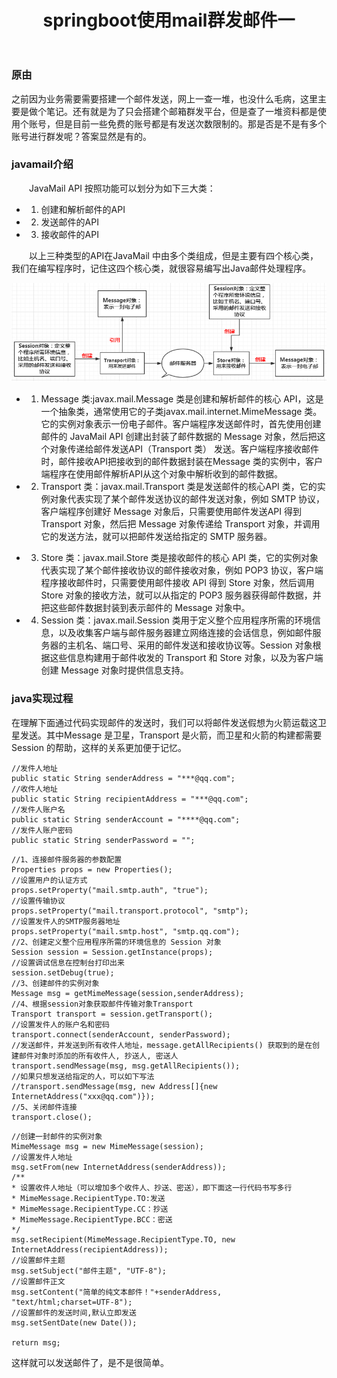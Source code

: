﻿---
title: springboot使用mail群发邮件一
tags:
	[springboot,mail]
---
### 原由
  之前因为业务需要需要搭建一个邮件发送，网上一查一堆，也没什么毛病，这里主要是做个笔记。还有就是为了只会搭建个邮箱群发平台，但是查了一堆资料都是使用个账号，但是目前一些免费的账号都是有发送次数限制的。那是否是不是有多个账号进行群发呢？答案显然是有的。

### javamail介绍

　　JavaMail API 按照功能可以划分为如下三大类：

* 1. 创建和解析邮件的API
* 2. 发送邮件的API
* 3. 接收邮件的API

　　以上三种类型的API在JavaMail 中由多个类组成，但是主要有四个核心类，我们在编写程序时，记住这四个核心类，就很容易编写出Java邮件处理程序。

<!--more-->

![javamail-api](https://raw.githubusercontent.com/Rogchen/rogchen-picture/master/blog-img/javamail/javamail-api.png)
　　
* 1. Message 类:javax.mail.Message 类是创建和解析邮件的核心 API，这是一个抽象类，通常使用它的子类javax.mail.internet.MimeMessage 类。它的实例对象表示一份电子邮件。客户端程序发送邮件时，首先使用创建邮件的 JavaMail API 创建出封装了邮件数据的 Message 对象，然后把这个对象传递给邮件发送API（Transport 类） 发送。客户端程序接收邮件时，邮件接收API把接收到的邮件数据封装在Message 类的实例中，客户端程序在使用邮件解析API从这个对象中解析收到的邮件数据。

* 2. Transport 类：javax.mail.Transport 类是发送邮件的核心API 类，它的实例对象代表实现了某个邮件发送协议的邮件发送对象，例如 SMTP 协议，客户端程序创建好 Message 对象后，只需要使用邮件发送API 得到 Transport 对象，然后把 Message 对象传递给 Transport 对象，并调用它的发送方法，就可以把邮件发送给指定的 SMTP 服务器。

- 3. Store 类：javax.mail.Store 类是接收邮件的核心 API 类，它的实例对象代表实现了某个邮件接收协议的邮件接收对象，例如 POP3 协议，客户端程序接收邮件时，只需要使用邮件接收 API 得到 Store 对象，然后调用 Store 对象的接收方法，就可以从指定的 POP3 服务器获得邮件数据，并把这些邮件数据封装到表示邮件的 Message 对象中。

- 4. Session 类：javax.mail.Session 类用于定义整个应用程序所需的环境信息，以及收集客户端与邮件服务器建立网络连接的会话信息，例如邮件服务器的主机名、端口号、采用的邮件发送和接收协议等。Session 对象根据这些信息构建用于邮件收发的 Transport 和 Store 对象，以及为客户端创建 Message 对象时提供信息支持。

### java实现过程

在理解下面通过代码实现邮件的发送时，我们可以将邮件发送假想为火箭运载这卫星发送。其中Message 是卫星，Transport 是火箭，而卫星和火箭的构建都需要 Session 的帮助，这样的关系更加便于记忆。

``` 账号信息
//发件人地址
public static String senderAddress = "***@qq.com";
//收件人地址
public static String recipientAddress = "***@qq.com";
//发件人账户名
public static String senderAccount = "****@qq.com";
//发件人账户密码
public static String senderPassword = "";
```


``` 代码实现过程
//1、连接邮件服务器的参数配置
Properties props = new Properties();
//设置用户的认证方式
props.setProperty("mail.smtp.auth", "true");
//设置传输协议
props.setProperty("mail.transport.protocol", "smtp");
//设置发件人的SMTP服务器地址
props.setProperty("mail.smtp.host", "smtp.qq.com");
//2、创建定义整个应用程序所需的环境信息的 Session 对象
Session session = Session.getInstance(props);
//设置调试信息在控制台打印出来
session.setDebug(true);
//3、创建邮件的实例对象
Message msg = getMimeMessage(session,senderAddress);
//4、根据session对象获取邮件传输对象Transport
Transport transport = session.getTransport();
//设置发件人的账户名和密码
transport.connect(senderAccount, senderPassword);
//发送邮件，并发送到所有收件人地址，message.getAllRecipients() 获取到的是在创建邮件对象时添加的所有收件人, 抄送人, 密送人
transport.sendMessage(msg, msg.getAllRecipients());
//如果只想发送给指定的人，可以如下写法
//transport.sendMessage(msg, new Address[]{new InternetAddress("xxx@qq.com")});
//5、关闭邮件连接
transport.close();
```


```
//创建一封邮件的实例对象
MimeMessage msg = new MimeMessage(session);
//设置发件人地址
msg.setFrom(new InternetAddress(senderAddress));
/**
* 设置收件人地址（可以增加多个收件人、抄送、密送），即下面这一行代码书写多行
* MimeMessage.RecipientType.TO:发送
* MimeMessage.RecipientType.CC：抄送
* MimeMessage.RecipientType.BCC：密送
*/
msg.setRecipient(MimeMessage.RecipientType.TO, new InternetAddress(recipientAddress));
//设置邮件主题
msg.setSubject("邮件主题", "UTF-8");
//设置邮件正文
msg.setContent("简单的纯文本邮件！"+senderAddress, "text/html;charset=UTF-8");
//设置邮件的发送时间,默认立即发送
msg.setSentDate(new Date());

return msg;

```

这样就可以发送邮件了，是不是很简单。

